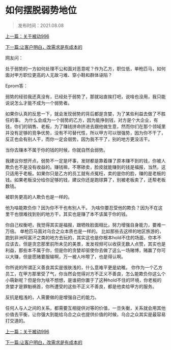 # 如何摆脱弱势地位
>
>发布时间：2021.08.08

[上一篇：关于被动996](/work/article70)

[下一篇:让客户明白，改需求是有成本的](work/article72)

网友问： 

处于弱势的一方如何处理不公和面对恶意呢？作为乙方，职位低，单枪匹马，如何面对甲方职位更高的人无故刁难、穿小鞋和群体诬陷？  

Eprom答： 

弱势的经验我还真没有，已经处于弱势了，那就站直挨打吧，说啥也没用，我只能说说怎么才能不成为一个弱势者。  

如果你认真的反思一下，就会发现弱势的背后都是贪婪，为了某些利益去做了不胜任的事。  为什么会成为一个弱势的乙方，因为能挣到钱，对方是个大企业，有钱，你们的销售、老板，为了赚钱拼命挤进去跟他做生意，然而你们在那个领域里并没有足够的竞争优势，没有不可替代性，所以甲方可以很强势，因为你不干了，反正也会有别人干，而你一定会弱势，因为我不干了，别的地方更没活干。  

当你去赚本不属于你的钱的时候，你就自然会弱势。  

我建议你想开点，弱势不一定是坏事，发财都是靠着赚了原本赚不到的钱，你被人欺负也不是没有收益的。赚钱嘛，不寒碜卖，脸皮就能赚到的钱是福报，当然，这只适用于老板。如果你只是乙方的员工就有点冤枉，卖的是你的脸，赚的是老板的钱。如果老板没分给你足够的钱，建议你还是跑球算了，别被老板卖了，还帮老板数钱。  

被职务更高的人欺负也是一样的。 

他为啥能欺负你？因为你不干也有别人干。 为啥你要忍受他的欺负？因为不在这里干也很难找到别的地方干，其实也是赚了本不该属于你的钱。 

你自己权衡吧，我觉得其实是福报，跟牺牲脸面相比，努力增强自身能力，要难一万倍。  单枪匹马面对乌合之众本质也是一样的。 比如那些去这样的地区旅游的，跑到非洲阿富汗之类的地方去玩的，其实这也是你根本hold不住的场面，你本不应该去，但是贪恋那里前所未见的美景，发发视频可以收获无数人点赞，其实也是利益，那些本不属于你，但是你的贪婪却驱使你去做了这么一场赌博，赌赢了你可以大赚，但是愿赌要服输啊，万一被人咔嚓了，也是得认啊。  

你所说的所谓正义善良其实是很肤浅的，什么意难平更是幼稚。  你作为一个乙方员工，在甲方那里受了气，你当然会觉得对方不正义不善良，怎么能欺负你这么个小萌新呢？但是你为啥不想想，是谁把你置于了这种hold不住的环境，你老板的贪婪才是罪魁祸首，你所遭受的这些不正义不善良，都是他卖给甲方的服务。   

反抗是粗浅的，人需要做的是增强自己的能力。 

任何人与人之间的关系，都需要互相提供对等的价值，一旦失衡，关系就会用其他价值去平衡，让你强大到能给乌合之众也提供价值的时候，乌合之众其实是最容易打交道的。

[上一篇：关于被动996](/work/article70)

[下一篇:让客户明白，改需求是有成本的](work/article72)














​     











